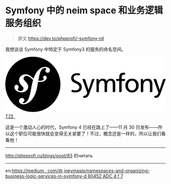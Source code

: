 # Symfony 中的 neim space 和业务逻辑服务组织

> 原文 https://dev.to/phpprofi/-symfony-nil

我想谈谈 Symfony 中特定于 Symfony3 的服务的命名空间。

[![](img/1b5dc81c5ec889110a9dee151ac26776.png)T2】](https://res.cloudinary.com/practicaldev/image/fetch/s--AwlMzGDO--/c_limit%2Cf_auto%2Cfl_progressive%2Cq_auto%2Cw_880/http://phpprofi.ru/resources/img/blogs/1df7465c-9180-4302-8df7-23fb93852854.jpeg)

这是一个激动人心的时代，Symfony 4 已经在路上了——11 月 30 日发布——所以这个职位可能很快就会变得无关紧要了！不过，概念还是一样的，所以让我们看看他！

* * *

http://phpprofi.ru/blogs/post/83 的читать

* * *

en:[https://medium . com/@ joeymasip/namespaces-and-organizing-business-logic-services-in-symfony-d 80452 ADC 4 f 7](https://medium.com/@joeymasip/namespaces-and-organizing-business-logic-services-in-symfony-d80452adc4f7)